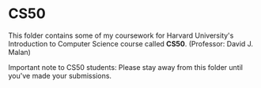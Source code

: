# CS50

This folder contains some of my coursework for Harvard University's Introduction to Computer Science course called <b>CS50</b>.
(Professor: David J. Malan)

Important note to CS50 students: Please stay away from this folder until you've made your submissions.
